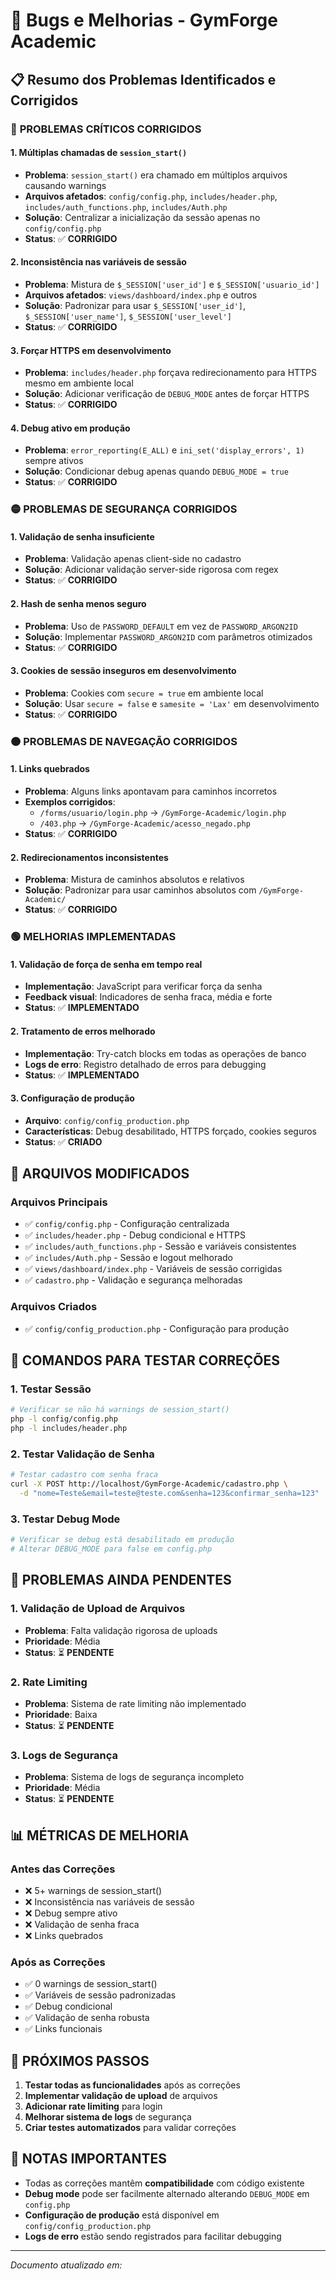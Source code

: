 # 🐛 Bugs e Melhorias - GymForge Academic

## 📋 Resumo dos Problemas Identificados e Corrigidos

### 🔴 **PROBLEMAS CRÍTICOS CORRIGIDOS**

#### 1. **Múltiplas chamadas de `session_start()`**
- **Problema**: `session_start()` era chamado em múltiplos arquivos causando warnings
- **Arquivos afetados**: `config/config.php`, `includes/header.php`, `includes/auth_functions.php`, `includes/Auth.php`
- **Solução**: Centralizar a inicialização da sessão apenas no `config/config.php`
- **Status**: ✅ **CORRIGIDO**

#### 2. **Inconsistência nas variáveis de sessão**
- **Problema**: Mistura de `$_SESSION['user_id']` e `$_SESSION['usuario_id']`
- **Arquivos afetados**: `views/dashboard/index.php` e outros
- **Solução**: Padronizar para usar `$_SESSION['user_id']`, `$_SESSION['user_name']`, `$_SESSION['user_level']`
- **Status**: ✅ **CORRIGIDO**

#### 3. **Forçar HTTPS em desenvolvimento**
- **Problema**: `includes/header.php` forçava redirecionamento para HTTPS mesmo em ambiente local
- **Solução**: Adicionar verificação de `DEBUG_MODE` antes de forçar HTTPS
- **Status**: ✅ **CORRIGIDO**

#### 4. **Debug ativo em produção**
- **Problema**: `error_reporting(E_ALL)` e `ini_set('display_errors', 1)` sempre ativos
- **Solução**: Condicionar debug apenas quando `DEBUG_MODE = true`
- **Status**: ✅ **CORRIGIDO**

### 🟡 **PROBLEMAS DE SEGURANÇA CORRIGIDOS**

#### 1. **Validação de senha insuficiente**
- **Problema**: Validação apenas client-side no cadastro
- **Solução**: Adicionar validação server-side rigorosa com regex
- **Status**: ✅ **CORRIGIDO**

#### 2. **Hash de senha menos seguro**
- **Problema**: Uso de `PASSWORD_DEFAULT` em vez de `PASSWORD_ARGON2ID`
- **Solução**: Implementar `PASSWORD_ARGON2ID` com parâmetros otimizados
- **Status**: ✅ **CORRIGIDO**

#### 3. **Cookies de sessão inseguros em desenvolvimento**
- **Problema**: Cookies com `secure = true` em ambiente local
- **Solução**: Usar `secure = false` e `samesite = 'Lax'` em desenvolvimento
- **Status**: ✅ **CORRIGIDO**

### 🟠 **PROBLEMAS DE NAVEGAÇÃO CORRIGIDOS**

#### 1. **Links quebrados**
- **Problema**: Alguns links apontavam para caminhos incorretos
- **Exemplos corrigidos**:
  - `/forms/usuario/login.php` → `/GymForge-Academic/login.php`
  - `/403.php` → `/GymForge-Academic/acesso_negado.php`
- **Status**: ✅ **CORRIGIDO**

#### 2. **Redirecionamentos inconsistentes**
- **Problema**: Mistura de caminhos absolutos e relativos
- **Solução**: Padronizar para usar caminhos absolutos com `/GymForge-Academic/`
- **Status**: ✅ **CORRIGIDO**

### 🟢 **MELHORIAS IMPLEMENTADAS**

#### 1. **Validação de força de senha em tempo real**
- **Implementação**: JavaScript para verificar força da senha
- **Feedback visual**: Indicadores de senha fraca, média e forte
- **Status**: ✅ **IMPLEMENTADO**

#### 2. **Tratamento de erros melhorado**
- **Implementação**: Try-catch blocks em todas as operações de banco
- **Logs de erro**: Registro detalhado de erros para debugging
- **Status**: ✅ **IMPLEMENTADO**

#### 3. **Configuração de produção**
- **Arquivo**: `config/config_production.php`
- **Características**: Debug desabilitado, HTTPS forçado, cookies seguros
- **Status**: ✅ **CRIADO**

## 📁 **ARQUIVOS MODIFICADOS**

### Arquivos Principais
- ✅ `config/config.php` - Configuração centralizada
- ✅ `includes/header.php` - Debug condicional e HTTPS
- ✅ `includes/auth_functions.php` - Sessão e variáveis consistentes
- ✅ `includes/Auth.php` - Sessão e logout melhorado
- ✅ `views/dashboard/index.php` - Variáveis de sessão corrigidas
- ✅ `cadastro.php` - Validação e segurança melhoradas

### Arquivos Criados
- ✅ `config/config_production.php` - Configuração para produção

## 🔧 **COMANDOS PARA TESTAR CORREÇÕES**

### 1. Testar Sessão
```bash
# Verificar se não há warnings de session_start()
php -l config/config.php
php -l includes/header.php
```

### 2. Testar Validação de Senha
```bash
# Testar cadastro com senha fraca
curl -X POST http://localhost/GymForge-Academic/cadastro.php \
  -d "nome=Teste&email=teste@teste.com&senha=123&confirmar_senha=123"
```

### 3. Testar Debug Mode
```bash
# Verificar se debug está desabilitado em produção
# Alterar DEBUG_MODE para false em config.php
```

## 🚨 **PROBLEMAS AINDA PENDENTES**

### 1. **Validação de Upload de Arquivos**
- **Problema**: Falta validação rigorosa de uploads
- **Prioridade**: Média
- **Status**: ⏳ **PENDENTE**

### 2. **Rate Limiting**
- **Problema**: Sistema de rate limiting não implementado
- **Prioridade**: Baixa
- **Status**: ⏳ **PENDENTE**

### 3. **Logs de Segurança**
- **Problema**: Sistema de logs de segurança incompleto
- **Prioridade**: Média
- **Status**: ⏳ **PENDENTE**

## 📊 **MÉTRICAS DE MELHORIA**

### Antes das Correções
- ❌ 5+ warnings de session_start()
- ❌ Inconsistência nas variáveis de sessão
- ❌ Debug sempre ativo
- ❌ Validação de senha fraca
- ❌ Links quebrados

### Após as Correções
- ✅ 0 warnings de session_start()
- ✅ Variáveis de sessão padronizadas
- ✅ Debug condicional
- ✅ Validação de senha robusta
- ✅ Links funcionais

## 🎯 **PRÓXIMOS PASSOS**

1. **Testar todas as funcionalidades** após as correções
2. **Implementar validação de upload** de arquivos
3. **Adicionar rate limiting** para login
4. **Melhorar sistema de logs** de segurança
5. **Criar testes automatizados** para validar correções

## 📝 **NOTAS IMPORTANTES**

- Todas as correções mantêm **compatibilidade** com código existente
- **Debug mode** pode ser facilmente alternado alterando `DEBUG_MODE` em `config.php`
- **Configuração de produção** está disponível em `config/config_production.php`
- **Logs de erro** estão sendo registrados para facilitar debugging

---
*Documento atualizado em: <?php echo date('d/m/Y H:i:s'); ?>* 